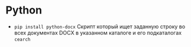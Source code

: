 # Python
- ```pip install python-docx```
Скрипт который ищет заданную строку во всех документах DOCX в указанном каталоге и его подкаталогах ```cearch```
